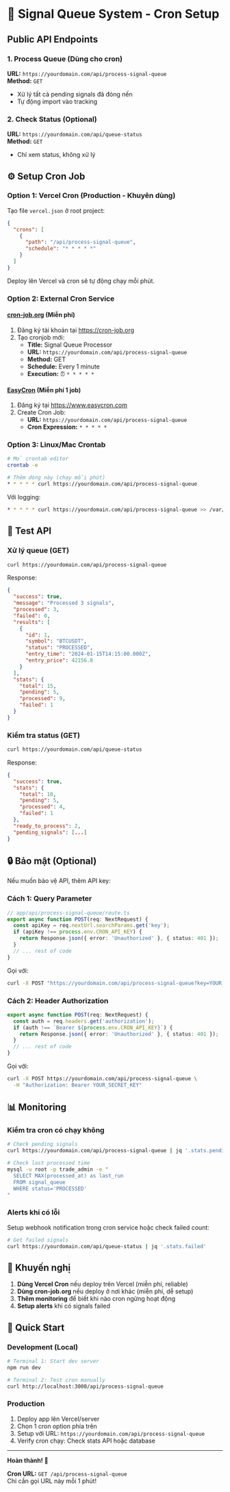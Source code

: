 # 🎯 Signal Queue System - Cron Setup

## Public API Endpoints

### 1. Process Queue (Dùng cho cron)
**URL:** `https://yourdomain.com/api/process-signal-queue`  
**Method:** `GET`
- Xử lý tất cả pending signals đã đóng nến
- Tự động import vào tracking

### 2. Check Status (Optional)
**URL:** `https://yourdomain.com/api/queue-status`  
**Method:** `GET`
- Chỉ xem status, không xử lý

## ⚙️ Setup Cron Job

### Option 1: Vercel Cron (Production - Khuyên dùng)

Tạo file `vercel.json` ở root project:

```json
{
  "crons": [
    {
      "path": "/api/process-signal-queue",
      "schedule": "* * * * *"
    }
  ]
}
```

Deploy lên Vercel và cron sẽ tự động chạy mỗi phút.

### Option 2: External Cron Service

#### [cron-job.org](https://cron-job.org) (Miễn phí)

1. Đăng ký tài khoản tại https://cron-job.org
2. Tạo cronjob mới:
   - **Title:** Signal Queue Processor
   - **URL:** `https://yourdomain.com/api/process-signal-queue`
   - **Method:** GET
   - **Schedule:** Every 1 minute
   - **Execution:** ⏰ `* * * * *`

#### [EasyCron](https://www.easycron.com) (Miễn phí 1 job)

1. Đăng ký tại https://www.easycron.com
2. Create Cron Job:
   - **URL:** `https://yourdomain.com/api/process-signal-queue`
   - **Cron Expression:** `* * * * *`

### Option 3: Linux/Mac Crontab

```bash
# Mở crontab editor
crontab -e

# Thêm dòng này (chạy mỗi phút)
* * * * * curl https://yourdomain.com/api/process-signal-queue
```

Với logging:
```bash
* * * * * curl https://yourdomain.com/api/process-signal-queue >> /var/log/signal-queue.log 2>&1
```

## 🧪 Test API

### Xử lý queue (GET)

```bash
curl https://yourdomain.com/api/process-signal-queue
```

Response:
```json
{
  "success": true,
  "message": "Processed 3 signals",
  "processed": 3,
  "failed": 0,
  "results": [
    {
      "id": 1,
      "symbol": "BTCUSDT",
      "status": "PROCESSED",
      "entry_time": "2024-01-15T14:15:00.000Z",
      "entry_price": 42156.8
    }
  ],
  "stats": {
    "total": 15,
    "pending": 5,
    "processed": 9,
    "failed": 1
  }
}
```

### Kiểm tra status (GET)

```bash
curl https://yourdomain.com/api/queue-status
```

Response:
```json
{
  "success": true,
  "stats": {
    "total": 10,
    "pending": 5,
    "processed": 4,
    "failed": 1
  },
  "ready_to_process": 2,
  "pending_signals": [...]
}
```

## 🔒 Bảo mật (Optional)

Nếu muốn bảo vệ API, thêm API key:

### Cách 1: Query Parameter

```typescript
// app/api/process-signal-queue/route.ts
export async function POST(req: NextRequest) {
  const apiKey = req.nextUrl.searchParams.get('key');
  if (apiKey !== process.env.CRON_API_KEY) {
    return Response.json({ error: 'Unauthorized' }, { status: 401 });
  }
  // ... rest of code
}
```

Gọi với:
```bash
curl -X POST "https://yourdomain.com/api/process-signal-queue?key=YOUR_SECRET_KEY"
```

### Cách 2: Header Authorization

```typescript
export async function POST(req: NextRequest) {
  const auth = req.headers.get('authorization');
  if (auth !== `Bearer ${process.env.CRON_API_KEY}`) {
    return Response.json({ error: 'Unauthorized' }, { status: 401 });
  }
  // ... rest of code
}
```

Gọi với:
```bash
curl -X POST https://yourdomain.com/api/process-signal-queue \
  -H "Authorization: Bearer YOUR_SECRET_KEY"
```

## 📊 Monitoring

### Kiểm tra cron có chạy không

```bash
# Check pending signals
curl https://yourdomain.com/api/process-signal-queue | jq '.stats.pending'

# Check last processed time
mysql -u root -p trade_admin -e "
  SELECT MAX(processed_at) as last_run 
  FROM signal_queue 
  WHERE status='PROCESSED'
"
```

### Alerts khi có lỗi

Setup webhook notification trong cron service hoặc check failed count:

```bash
# Get failed signals
curl https://yourdomain.com/api/queue-status | jq '.stats.failed'
```

## 🎯 Khuyến nghị

1. **Dùng Vercel Cron** nếu deploy trên Vercel (miễn phí, reliable)
2. **Dùng cron-job.org** nếu deploy ở nơi khác (miễn phí, dễ setup)
3. **Thêm monitoring** để biết khi nào cron ngừng hoạt động
4. **Setup alerts** khi có signals failed

## 🚀 Quick Start

### Development (Local)

```bash
# Terminal 1: Start dev server
npm run dev

# Terminal 2: Test cron manually
curl http://localhost:3000/api/process-signal-queue
```

### Production

1. Deploy app lên Vercel/server
2. Chọn 1 cron option phía trên
3. Setup với URL: `https://yourdomain.com/api/process-signal-queue`
4. Verify cron chạy: Check stats API hoặc database

---

**Hoàn thành! 🎉** 

**Cron URL:** `GET /api/process-signal-queue`  
Chỉ cần gọi URL này mỗi 1 phút!

